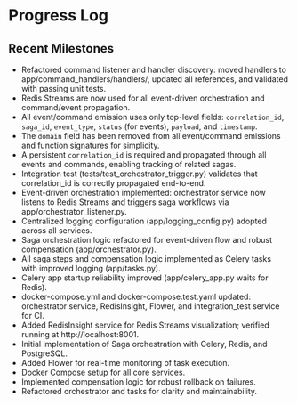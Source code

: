 # Progress Log

## Recent Milestones

- Refactored command listener and handler discovery: moved handlers to app/command_handlers/handlers/, updated all references, and validated with passing unit tests.
- Redis Streams are now used for all event-driven orchestration and command/event propagation.
- All event/command emission uses only top-level fields: `correlation_id`, `saga_id`, `event_type`, `status` (for events), `payload`, and `timestamp`.
- The `domain` field has been removed from all event/command emissions and function signatures for simplicity.
- A persistent `correlation_id` is required and propagated through all events and commands, enabling tracking of related sagas.
- Integration test (tests/test_orchestrator_trigger.py) validates that correlation_id is correctly propagated end-to-end.
- Event-driven orchestration implemented: orchestrator service now listens to Redis Streams and triggers saga workflows via app/orchestrator_listener.py.
- Centralized logging configuration (app/logging_config.py) adopted across all services.
- Saga orchestration logic refactored for event-driven flow and robust compensation (app/orchestrator.py).
- All saga steps and compensation logic implemented as Celery tasks with improved logging (app/tasks.py).
- Celery app startup reliability improved (app/celery_app.py waits for Redis).
- docker-compose.yml and docker-compose.test.yaml updated: orchestrator service, RedisInsight, Flower, and integration_test service for CI.
- Added RedisInsight service for Redis Streams visualization; verified running at http://localhost:8001.
- Initial implementation of Saga orchestration with Celery, Redis, and PostgreSQL.
- Added Flower for real-time monitoring of task execution.
- Docker Compose setup for all core services.
- Implemented compensation logic for robust rollback on failures.
- Refactored orchestrator and tasks for clarity and maintainability.
